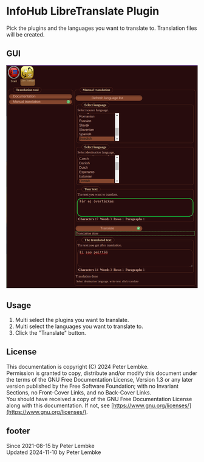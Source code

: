 # InfoHub LibreTranslate Plugin

Pick the plugins and the languages you want to translate to.
Translation files will be created.

## GUI

![GUI](images/infohub_translate_plugin.png)

## Usage

1. Multi select the plugins you want to translate.
2. Multi select the languages you want to translate to.
3. Click the "Translate" button.

## License

This documentation is copyright (C) 2024 Peter Lembke.  
Permission is granted to copy, distribute and/or modify this document under the terms of the GNU Free Documentation
License, Version 1.3 or any later version published by the Free Software Foundation; with no Invariant Sections, no
Front-Cover Links, and no Back-Cover Links.  
You should have received a copy of the GNU Free Documentation License along with this documentation. If not,
see [https://www.gnu.org/licenses/](https://www.gnu.org/licenses/).

## footer

Since 2021-08-15 by Peter Lembke  
Updated 2024-11-10 by Peter Lembke
